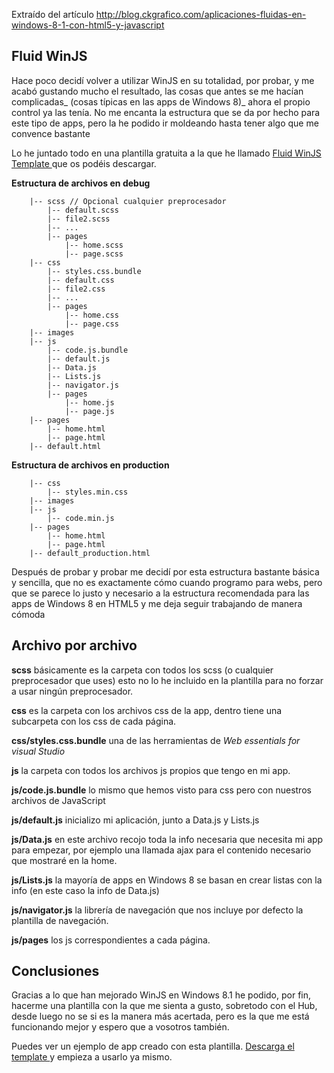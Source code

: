 Extraído del artículo http://blog.ckgrafico.com/aplicaciones-fluidas-en-windows-8-1-con-html5-y-javascript
## Fluid WinJS

Hace poco decidí volver a utilizar WinJS en su totalidad, por probar, y me acabó gustando mucho el resultado, las cosas que antes se me hacían complicadas_ (cosas típicas en las apps de Windows 8)_ ahora el propio control ya las tenía. No me encanta la estructura que se da por hecho para este tipo de apps, pero la he podido ir moldeando hasta tener algo que me convence bastante

Lo he juntado todo en una plantilla gratuita a la que he llamado [Fluid WinJS Template ](http://visualstudiogallery.msdn.microsoft.com/88008001-cb17-4245-9486-2d210546c94e "fluis winjs") que os podéis descargar.

**Estructura de archivos en debug**
```
    |-- scss // Opcional cualquier preprocesador
        |-- default.scss
        |-- file2.scss
        |-- ...
        |-- pages
            |-- home.scss
            |-- page.scss
    |-- css
        |-- styles.css.bundle
        |-- default.css
        |-- file2.css
        |-- ...
        |-- pages
            |-- home.css
            |-- page.css
    |-- images
    |-- js
        |-- code.js.bundle
        |-- default.js
        |-- Data.js
        |-- Lists.js
        |-- navigator.js
        |-- pages
            |-- home.js
            |-- page.js
    |-- pages
        |-- home.html
        |-- page.html
    |-- default.html
```
**Estructura de archivos en production**
```
    |-- css
        |-- styles.min.css
    |-- images
    |-- js
        |-- code.min.js
    |-- pages
        |-- home.html
        |-- page.html
    |-- default_production.html
```
Después de probar y probar me decidí por esta estructura bastante básica y sencilla, que no es exactamente cómo cuando programo para webs, pero que se parece lo justo y necesario a la estructura recomendada para las apps de Windows 8 en HTML5 y me deja seguir trabajando de manera cómoda

## Archivo por archivo

**scss** básicamente es la carpeta con todos los scss (o cualquier preprocesador que uses) esto no lo he incluido en la plantilla para no forzar a usar ningún preprocesador.

**css** es la carpeta con los archivos css de la app, dentro tiene una subcarpeta con los css de cada página.

**css/styles.css.bundle** una de las herramientas de _Web essentials for visual Studio_

**js** la carpeta con todos los archivos js propios que tengo en mi app.

**js/code.js.bundle** lo mismo que hemos visto para css pero con nuestros archivos de JavaScript

**js/default.js** inicializo mi aplicación, junto a Data.js y Lists.js

**js/Data.js** en este archivo recojo toda la info necesaria que necesita mi app para empezar, por ejemplo una llamada ajax para el contenido necesario que mostraré en la home.

**js/Lists.js** la mayoría de apps en Windows 8 se basan en crear listas con la info (en este caso la info de Data.js)

**js/navigator.js** la librería de navegación que nos incluye por defecto la plantilla de navegación.

**js/pages** los js correspondientes a cada página.

## Conclusiones

Gracias a lo que han mejorado WinJS en Windows 8.1 he podido, por fin, hacerme una plantilla con la que me sienta a gusto, sobretodo con el Hub, desde luego no se si es la manera más acertada, pero es la que me está funcionando mejor y espero que a vosotros también.

Puedes ver un ejemplo de app creado con esta plantilla.
[Descarga el template ](http://visualstudiogallery.msdn.microsoft.com/88008001-cb17-4245-9486-2d210546c94e "winjs fluid download")y empieza a usarlo ya mismo.